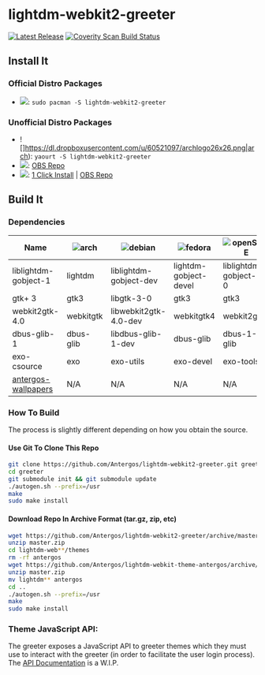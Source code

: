 # lightdm-webkit2-greeter
[![Latest Release](https://img.shields.io/github/release/Antergos/lightdm-webkit2-greeter.svg?style=flat-square)](https://github.com/Antergos/lightdm-webkit2-greeter/releases)     [![Coverity Scan Build Status](https://img.shields.io/coverity/scan/6871.svg?style=flat-square)](https://scan.coverity.com/projects/antergos-lightdm-webkit2-greeter)

## Install It

### Official Distro Packages
* ![](https://dl.dropboxusercontent.com/u/60521097/logo-square26x26.png|antergos): `sudo pacman -S lightdm-webkit2-greeter`

### Unofficial Distro Packages
* ![]https://dl.dropboxusercontent.com/u/60521097/archlogo26x26.png|arch): `yaourt -S lightdm-webkit2-greeter`
* ![](https://dl.dropboxusercontent.com/u/60521097/fedora-logo.png|fedora): [OBS Repo](https://software.opensuse.org/download.html?project=home:antergos&package=lightdm-webkit2-greeter)
* ![](https://dl.dropboxusercontent.com/u/60521097/Geeko-button-bling7.png|openSUSE): [1 Click Install](https://software.opensuse.org/ymp/home:antergos/openSUSE_Leap_42.1/lightdm-webkit2-greeter.ymp?base=openSUSE%3ALeap%3A42.1&query=lightdm-webkit2-greeter) | [OBS Repo](https://software.opensuse.org/download.html?project=home:antergos&package=lightdm-webkit2-greeter)

## Build It

### Dependencies
| Name                  | ![arch](https://dl.dropboxusercontent.com/u/60521097/archlogo26x26.png) | ![debian](https://dl.dropboxusercontent.com/u/60521097/openlogo-nd-25.png) | ![fedora](https://dl.dropboxusercontent.com/u/60521097/fedora-logo.png) | ![openSUSE](https://dl.dropboxusercontent.com/u/60521097/Geeko-button-bling7.png) | ![ubuntu](https://dl.dropboxusercontent.com/u/60521097/ubuntu_orange_hex.png)  | 
|-----------------------|-------------------------------------------------------------------------|----------------------------------------------------------------------------|-------------------------------------------------------------------------|-----------------------------------------------------------------------------------|--------------------------------------------------------------------------------|
|liblightdm-gobject-1   |lightdm|liblightdm-gobject-dev | lightdm-gobject-devel | liblightdm-gobject-1-0 | liblightdm-gobject-dev |
|gtk+ 3                 |gtk3   |libgtk-3-0             | gtk3 | gtk3 | libgtk-3-0 |
|webkit2gtk-4.0         |webkitgtk|libwebkit2gtk-4.0-dev| webkitgtk4 | webkit2gtk3 | libwebkit2gtk-4.0-dev |
|dbus-glib-1            |dbus-glib|libdbus-glib-1-dev   | dbus-glib | dbus-1-glib | libdbus-glib-1-dev |
|exo-csource            |exo      |exo-utils            | exo-devel | exo-tools | exo-utils |
|[antergos-wallpapers](http://antergos.com/antergos-wallpapers-0.6.zip)| N/A | N/A| N/A | N/A| N/A |

### How To Build
The process is slightly different depending on how you obtain the source.

#### Use Git To Clone This Repo
```sh
git clone https://github.com/Antergos/lightdm-webkit2-greeter.git greeter
cd greeter
git submodule init && git submodule update
./autogen.sh --prefix=/usr
make
sudo make install
```

#### Download Repo In Archive Format (tar.gz, zip, etc)
```sh
wget https://github.com/Antergos/lightdm-webkit2-greeter/archive/master.zip
unzip master.zip
cd lightdm-web**/themes
rm -rf antergos
wget https://github.com/Antergos/lightdm-webkit-theme-antergos/archive/master.zip
unzip master.zip
mv lightdm** antergos
cd ..
./autogen.sh --prefix=/usr
make
sudo make install
```
### Theme JavaScript API:
The greeter exposes a JavaScript API to greeter themes which they must use to interact with the greeter (in order to facilitate the user login process). The [API Documentation](https://antergos.com/wiki/development/lightdm-webkit2-greeter-theme-javascript-api/) is a W.I.P. 

